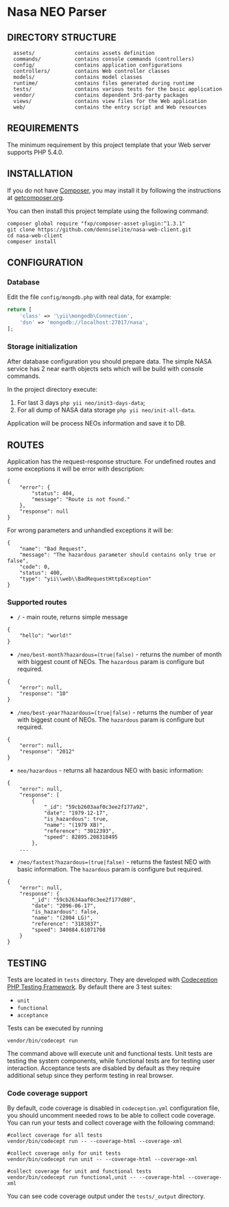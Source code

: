 Nasa NEO Parser
===============

DIRECTORY STRUCTURE
-------------------

      assets/             contains assets definition
      commands/           contains console commands (controllers)
      config/             contains application configurations
      controllers/        contains Web controller classes
      models/             contains model classes
      runtime/            contains files generated during runtime
      tests/              contains various tests for the basic application
      vendor/             contains dependent 3rd-party packages
      views/              contains view files for the Web application
      web/                contains the entry script and Web resources


REQUIREMENTS
------------

The minimum requirement by this project template that your Web server supports PHP 5.4.0.

INSTALLATION
------------

If you do not have [Composer](http://getcomposer.org/), you may install it by following the instructions
at [getcomposer.org](http://getcomposer.org/doc/00-intro.md#installation-nix).

You can then install this project template using the following command:

~~~
composer global require "fxp/composer-asset-plugin:^1.3.1"
git clone https://github.com/denniselite/nasa-web-client.git
cd nasa-web-client
composer install
~~~


CONFIGURATION
-------------

### Database

Edit the file `config/mongdb.php` with real data, for example:

```php
return [
    'class' => '\yii\mongodb\Connection',
    'dsn' => 'mongodb://localhost:27017/nasa',
];
```

### Storage initialization

After database configuration you should prepare data. The simple NASA service has 2 near earth objects sets which will be build with console commands.

In the project directory execute: 

1. For last 3 days `php yii neo/init3-days-data`;
2. For all dump of NASA data storage `php yii neo/init-all-data`.

Application will be process NEOs information and save it to DB.

ROUTES
------

Application has the request-response structure. For undefined routes and some exceptions it will be error with description:

```
{
    "error": {
        "status": 404,
        "message": "Route is not found."
    },
    "response": null
}
```

For wrong parameters and unhandled exceptions it will be:

```
{
    "name": "Bad Request",
    "message": "The hazardous parameter should contains only true or false",
    "code": 0,
    "status": 400,
    "type": "yii\\web\\BadRequestHttpException"
}
```

### Supported routes

* `/` - main route, returns simple message

```
{
    "hello": "world!"
}
```

* `/neo/best-month?hazardous=(true|false)` - returns the number of month with biggest count of NEOs. The `hazardous` param is configure but required.

```
{
    "error": null,
    "response": "10"
}
```

* `/neo/best-year?hazardous=(true|false)` - returns the number of year with biggest count of NEOs. The `hazardous` param is configure but required.

```
{
    "error": null,
    "response": "2012"
}
```

* `neo/hazardous` - returns all hazardous NEO with basic information:

```
{
    "error": null,
    "response": [
        {
            "_id": "59cb2603aaf0c3ee2f177a92",
            "date": "1979-12-17",
            "is_hazardous": true,
            "name": "(1979 XB)",
            "reference": "3012393",
            "speed": 82895.208318495
        },
    ...    
```

* `/neo/fastest?hazardous=(true|false)` - returns the fastest NEO with basic information. The `hazardous` param is configure but required.

```
{
    "error": null,
    "response": {
        "_id": "59cb2634aaf0c3ee2f177d80",
        "date": "2096-06-17",
        "is_hazardous": false,
        "name": "(2004 LG)",
        "reference": "3183837",
        "speed": 340884.61071708
    }
}
```

TESTING
-------

Tests are located in `tests` directory. They are developed with [Codeception PHP Testing Framework](http://codeception.com/).
By default there are 3 test suites:

- `unit`
- `functional`
- `acceptance`

Tests can be executed by running

```
vendor/bin/codecept run
``` 

The command above will execute unit and functional tests. Unit tests are testing the system components, while functional
tests are for testing user interaction. Acceptance tests are disabled by default as they require additional setup since
they perform testing in real browser. 

### Code coverage support

By default, code coverage is disabled in `codeception.yml` configuration file, you should uncomment needed rows to be able
to collect code coverage. You can run your tests and collect coverage with the following command:

```
#collect coverage for all tests
vendor/bin/codecept run -- --coverage-html --coverage-xml

#collect coverage only for unit tests
vendor/bin/codecept run unit -- --coverage-html --coverage-xml

#collect coverage for unit and functional tests
vendor/bin/codecept run functional,unit -- --coverage-html --coverage-xml
```

You can see code coverage output under the `tests/_output` directory.
